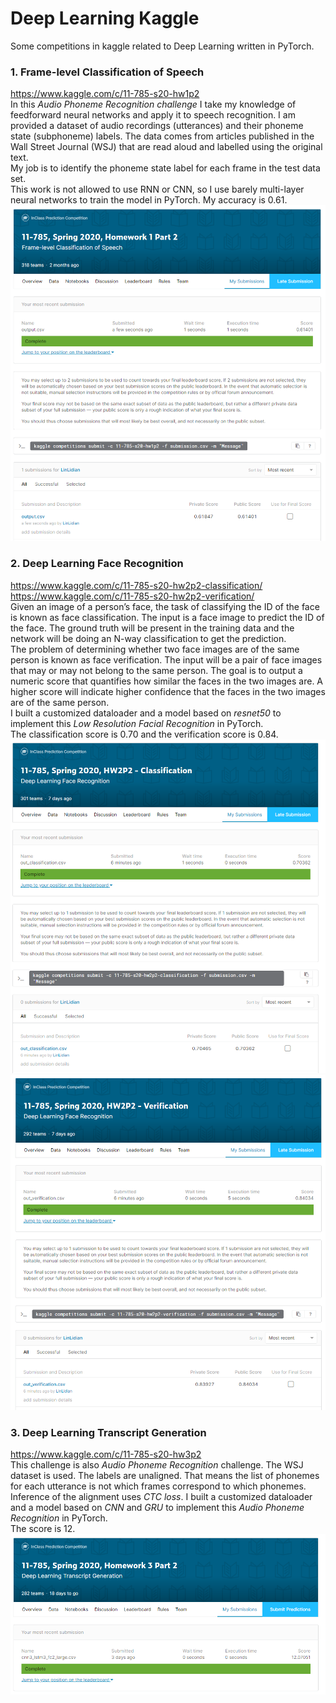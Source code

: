 # Deep Learning Kaggle
Some competitions in kaggle related to Deep Learning written in PyTorch.

### 1. Frame-level Classification of Speech
https://www.kaggle.com/c/11-785-s20-hw1p2  
In this _Audio Phoneme Recognition challenge_ I take my knowledge of feedforward neural networks and apply it to speech recognition. I am provided a dataset of audio recordings (utterances) and their phoneme state (subphoneme) labels. The data comes from articles published in the Wall Street Journal (WSJ) that are read aloud and labelled using the original text.  
My job is to identify the phoneme state label for each frame in the test data set.  
This work is not allowed to use RNN or CNN, so I use barely multi-layer neural networks to train the model in PyTorch.
My accuracy is 0.61.  
![avatar](./kaggle1%20Frame-level%20Classification%20of%20Speech/score.png)  
  
### 2. Deep Learning Face Recognition
https://www.kaggle.com/c/11-785-s20-hw2p2-classification/  
https://www.kaggle.com/c/11-785-s20-hw2p2-verification/  
Given an image of a person’s face, the task of classifying the ID of the face is known as face classification. The input is a face image to predict the ID of the face. The ground truth will be present in the training data and the network will be doing an N-way classification to get the prediction.  
The problem of determining whether two face images are of the same person is known as face verification. The input will be a pair of face images that may or may not belong to the same person. The goal is to output a numeric score that quantifies how similar the faces in the two images are. A higher score will indicate higher confidence that the faces in the two images are of the same person.   
I built a customized dataloader and a model based on _resnet50_ to implement this _Low Resolution Facial Recognition_ in PyTorch.  
The classification score is 0.70 and the verification score is 0.84.  
![avatar](./kaggle2%20Deep%20Learning%20Face%20Recognition/score-classification.png)  
![avatar](./kaggle2%20Deep%20Learning%20Face%20Recognition/score-verification.png)  

### 3. Deep Learning Transcript Generation
https://www.kaggle.com/c/11-785-s20-hw3p2  
This challenge is also _Audio Phoneme Recognition_ challenge. The WSJ dataset is used. The labels are unaligned. That means the list of phonemes for each utterance is not which frames correspond to which phonemes. Inference of the alignment uses _CTC loss_.
I built a customized dataloader and a model based on _CNN_ and _GRU_ to implement this _Audio Phoneme Recognition_ in PyTorch.  
The score is 12.  
![avatar](./kaggle3%20Deep%20Learning%20Transcript%20Generation/score.png) 

